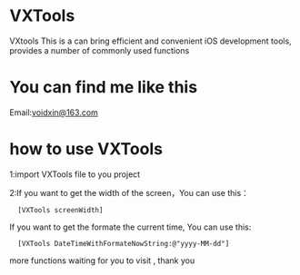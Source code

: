 # VXTools
VXtools
This is a can bring efficient and convenient iOS development tools, provides a number of commonly used functions

# You can find me like this
Email:voidxin@163.com


# how to use VXTools

1:import VXTools file to you project

2:If you want to get the width of the screen，You can use this：
```
  [VXTools screenWidth]
```
If you want to get the formate the current time, You can use this:
```
  [VXTools DateTimeWithFormateNowString:@"yyyy-MM-dd"]
``` 
more functions waiting for you to visit , thank you 
  
